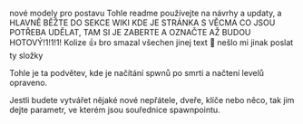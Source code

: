 nové modely pro postavu
Tohle readme používejte na návrhy a updaty, a HLAVNĚ BĚŽTE DO SEKCE WIKI KDE JE STRÁNKA S VĚCMA CO JSOU POTŘEBA UDĚLAT, TAM SI JE ZABERTE A OZNAČTE AŽ BUDOU HOTOVÝ!1!1!1!
Kolize 👍
bro smazal všechen jinej text 🥀
nešlo mi jinak poslat ty složky


Tohle je ta podvětev, kde je načítání spwnů po smrti a načtení levelů opraveno.

Jestli budete vytvářet nějaké nové nepřátele, dveře, klíče nebo něco, tak jim dejte parametr, ve kterém jsou souřednice spawnpointu.


